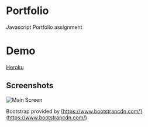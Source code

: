 # Portfolio
Javascript Portfolio assignment

# Demo
[Heroku](https://js-assignment123.herokuapp.com/)

## Screenshots

![Main Screen](https://i.imgur.com/O5Sl4vR.png)

Bootstrap provided by [https://www.bootstrapcdn.com/](https://www.bootstrapcdn.com/)